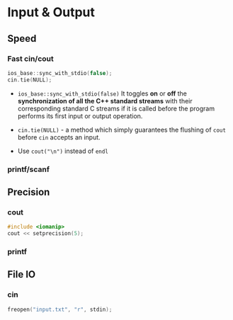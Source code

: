 # Input & Output

## Speed

### Fast cin/cout

```c++
ios_base::sync_with_stdio(false);
cin.tie(NULL);
```

* `ios_base::sync_with_stdio(false)` It toggles **on** or **off** the **synchronization of all the C++ standard streams** with their corresponding standard C streams if it is called before the program performs its first input or output operation.
* `cin.tie(NULL)` - a method which simply guarantees the flushing of `cout` before `cin` accepts an input.

* Use `cout("\n")` instead of `endl`

### printf/scanf



## Precision

### cout

```c++
#include <iomanip>
cout << setprecision(5);
```

### printf



## File IO

### cin

```c++
freopen("input.txt", "r", stdin); 
```

